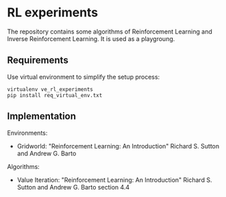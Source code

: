 # RL experiments

The repository contains some algorithms of Reinforcement Learning and Inverse Reinforcement Learning. It is used as a playgroung.

## Requirements

Use virtual environment to simplify the setup process:

    virtualenv ve_rl_experiments
    pip install req_virtual_env.txt

## Implementation

Environments:

- Gridworld: "Reinforcement Learning: An Introduction" Richard S. Sutton and Andrew G. Barto

Algorithms:

- Value Iteration: "Reinforcement Learning: An Introduction" Richard S. Sutton and Andrew G. Barto section 4.4